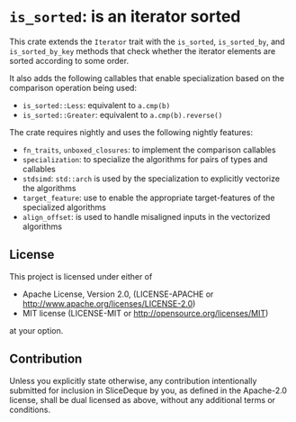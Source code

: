 # `is_sorted`: is an iterator sorted

This crate extends the `Iterator` trait with the `is_sorted`, `is_sorted_by`,
and `is_sorted_by_key` methods that check whether the iterator elements are
sorted according to some order. 

It also adds the following callables that enable specialization based on the
comparison operation being used:

* `is_sorted::Less`: equivalent to `a.cmp(b)`
* `is_sorted::Greater`: equivalent to `a.cmp(b).reverse()`

The crate requires nightly and uses the following nightly features:

* `fn_traits`, `unboxed_closures`: to implement the comparison callables
* `specialization`: to specialize the algorithms for pairs of types and callables
* `stdsimd`: `std::arch` is used by the specialization to explicitly vectorize the algorithms
* `target_feature`: use to enable the appropriate target-features of the specialized algorithms
* `align_offset`: is used to handle misaligned inputs in the vectorized algorithms

## License

This project is licensed under either of

* Apache License, Version 2.0, (LICENSE-APACHE or http://www.apache.org/licenses/LICENSE-2.0)
* MIT license (LICENSE-MIT or http://opensource.org/licenses/MIT)

at your option.

## Contribution

Unless you explicitly state otherwise, any contribution intentionally submitted
for inclusion in SliceDeque by you, as defined in the Apache-2.0 license, shall
be dual licensed as above, without any additional terms or conditions.
